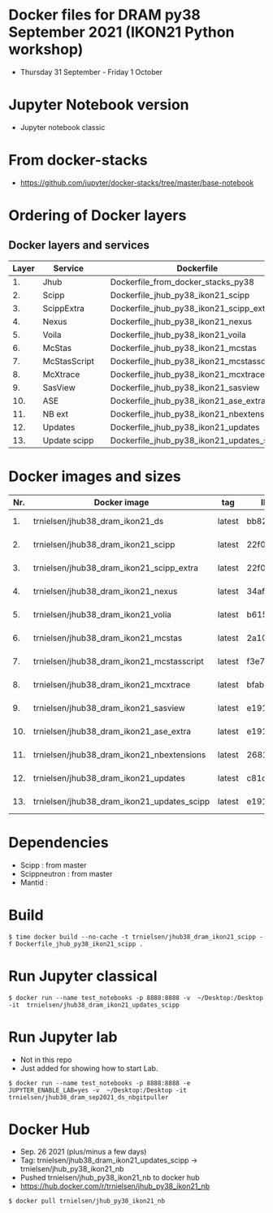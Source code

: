 # Docker files for DRAM py38 September 2021 (IKON21 Python workshop)
* Thursday 31 September - Friday 1 October


# Jupyter Notebook version
* Jupyter notebook classic

 

# From docker-stacks
* https://github.com/jupyter/docker-stacks/tree/master/base-notebook

# Ordering of Docker layers


## Docker layers and services
| Layer  | Service  |   | Dockerfile  |   | Docker image  |   |
|---|---|---|---|---|---|---|
| 1.   | Jhub         |   | Dockerfile_from_docker_stacks_py38         |   | trnielsen/jhub38_dram_ikon21_ds	         |   |
| 2.   | Scipp        |   | Dockerfile_jhub_py38_ikon21_scipp	       |   | trnielsen/jhub38_dram_ikon21_scipp          |   |
| 3.   | ScippExtra   |   | Dockerfile_jhub_py38_ikon21_scipp_extra    |   | trnielsen/jhub38_dram_ikon21_scipp_extra    |   |
| 4.   | Nexus        |   | Dockerfile_jhub_py38_ikon21_nexus          |   | trnielsen/jhub38_dram_ikon21_nexus          |   |
| 5.   | Voila        |   | Dockerfile_jhub_py38_ikon21_voila          |   | trnielsen/jhub38_dram_ikon21_volia          |   |
| 6.   | McStas       |   | Dockerfile_jhub_py38_ikon21_mcstas         |   | trnielsen/jhub38_dram_iokn21_mcstas         |   |
| 7.   | McStasScript |   | Dockerfile_jhub_py38_ikon21_mcstasscript   |   | trnielsen/jhub38_dram_ikon21_mcstasscript   |   |
| 8.   | McXtrace     |   | Dockerfile_jhub_py38_ikon21_mcxtrace       |   | trnielsen/jhub38_dram_ikon21_mcxtrace       |   |
| 9.   | SasView      |   | Dockerfile_jhub_py38_ikon21_sasview        |   | trnielsen/jhub38_dram_ikon21_sasview        |   |
| 10.  | ASE          |   | Dockerfile_jhub_py38_ikon21_ase_extra      |   | trnielsen/jhub38_dram_ikon21_ase_extra      |   |
| 11.  | NB ext       |   | Dockerfile_jhub_py38_ikon21_nbextensions   |   | trnielsen/jhub38_dram_ikon21_nbextensions   |   |
| 12.  | Updates      |   | Dockerfile_jhub_py38_ikon21_updates   	   |   | trnielsen/jhub38_dram_ikon21_updates        |   |
| 13.  | Update scipp |   | Dockerfile_jhub_py38_ikon21_updates_scipp  |   | trnielsen/jhub38_dram_ikon21_updates_scipp |   |





# Docker images and sizes
| Nr.  | Docker image  |  tag | ID image   |  CREATED | SIZE  |   |
|---|---|---|---|---|---|---|
| 1.   |  trnielsen/jhub38_dram_ikon21_ds                 | latest   | bb82833b5cd   | 47 hours ago  | 667MB    |   |
| 2.   |  trnielsen/jhub38_dram_ikon21_scipp              | latest   | 22f0533130b0  | 47 hours ago  | 905MB    |   |
| 3.   |  trnielsen/jhub38_dram_ikon21_scipp_extra        | latest   | 22f0533130b0  | 47 hours ago  | 3.13GB   |   |
| 4.   |  trnielsen/jhub38_dram_ikon21_nexus              | latest   | 34afda8dac31  | 46 hours ago  | 3.55GB   |   |
| 5.   |  trnielsen/jhub38_dram_ikon21_volia              | latest   | b6158e2584bc  | 46 hours ago  | 3.85GB   |   |
| 6.   |  trnielsen/jhub38_dram_ikon21_mcstas             | latest   | 2a107daf7738  | 46 hours ago  | 5.66GB   |   |
| 7.   |  trnielsen/jhub38_dram_ikon21_mcstasscript       | latest   | f3e7c5dcfb01  | 46 hours ago  | 5.67GB   |   |
| 8.   |  trnielsen/jhub38_dram_ikon21_mcxtrace           | latest   | bfab68bd53ff  | 46 hours ago  | 5.72GB   |   |
| 9.   |  trnielsen/jhub38_dram_ikon21_sasview            | latest   | e191bdb2f372  | 46 hours ago  | 5.86GB   |   |
| 10.  |  trnielsen/jhub38_dram_ikon21_ase_extra          | latest   | e191bdb2f372  | 46 hours ago  | 6.01GB   |   |
| 11.  |  trnielsen/jhub38_dram_ikon21_nbextensions       | latest   | 268135670089  | 46 hours ago  | 6.07GB   |   |
| 12.  |  trnielsen/jhub38_dram_ikon21_updates            | latest   | c81ddd5d688c  | 46 hours ago  | 6.08GB   |   |
| 13.  |  trnielsen/jhub38_dram_ikon21_updates_scipp      | latest   | e191bdb2f372  | 46 hours ago  | 6.12GB   |   |


# Dependencies 
* Scipp : from master
* Scippneutron : from master
* Mantid : 

# Build
```console
$ time docker build --no-cache -t trnielsen/jhub38_dram_ikon21_scipp -f Dockerfile_jhub_py38_ikon21_scipp .
```

# Run Jupyter classical 
```console
$ docker run --name test_notebooks -p 8888:8888 -v  ~/Desktop:/Desktop -it  trnielsen/jhub38_dram_ikon21_updates_scipp
```

# Run Jupyter lab 
* Not in this repo 
* Just added for showing how to start Lab.
```console
$ docker run --name test_notebooks -p 8888:8888 -e JUPYTER_ENABLE_LAB=yes -v  ~/Desktop:/Desktop -it trnielsen/jhub38_dram_sep2021_ds_nbgitpuller
```


# Docker Hub
* Sep. 26 2021 (plus/minus a few days) 
* Tag: trnielsen/jhub38_dram_ikon21_updates_scipp -> trnielsen/jhub_py38_ikon21_nb
* Pushed trnielsen/jhub_py38_ikon21_nb to docker hub
* https://hub.docker.com/r/trnielsen/jhub_py38_ikon21_nb

```console
$ docker pull trnielsen/jhub_py38_ikon21_nb
```



